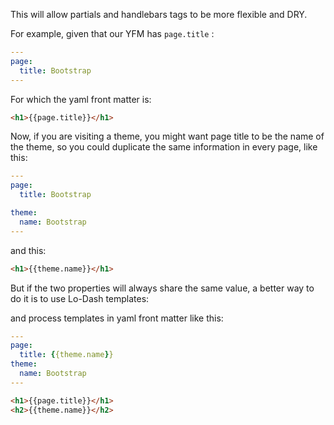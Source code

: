 This will allow partials and handlebars tags to be more flexible and DRY. 

For example, given that our YFM has `page.title` :

```yaml
---
page:
  title: Bootstrap
---
```
For which the yaml front matter is:

```html
<h1>{{page.title}}</h1>
```


Now, if you are visiting a theme, you might want page title to be the name of the theme, so you could duplicate the same information in every page, like this:


```yaml
---
page:
  title: Bootstrap

theme:
  name: Bootstrap
---
```
and this:

```html
<h1>{{theme.name}}</h1>
```

But if the two properties will always share the same value, a better way to do it is to use Lo-Dash templates:

and process templates in yaml front matter like this:
 
```yaml
---
page:
  title: {{theme.name}}
theme:
  name: Bootstrap
---
```


```html
<h1>{{page.title}}</h1>
<h2>{{theme.name}}</h2>
```